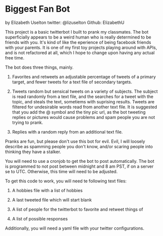 Biggest Fan Bot
===============
by Elizabeth Uselton
twitter: @lizuselton
Github: ElizabethU

This project is a basic twitterbot I built to prank my classmates. The bot superficially appears to be a weird human who is really determined to be friends with you. It's kind of like the eperience of being facebook friends with your parents. It is one of my first toy projects playing around with APIs, and is not refactored at all, which I hope to change upon having any actual free time.

The bot does three things, mainly.

1. Favorites and retweets an adjustable percentage of tweets of a primary target, and fewer tweets for a text file of secondary targets.

2. Tweets random but sensical tweets on a variety of subjects. The subject is read randomly from a text file, and the searches for a tweet with the topic, and steals the text, sometiems with suprising results. Tweets are filtered for undesirable words read from another text file. It is suggested that you add the @ symbol and the tiny pic url, as the bot tweeting replies or pictures would cause problems and spam people you are not trying to prank.

3. Replies with a random reply from an additional text file.

Pranks are fun, but please don't use this bot for evil. Evil, I will loosely describe as spamming people you don't know, and/or scaring people into thinking they have a stalker.

You will need to use a cronjob to get the bot to post automatically. The bot is programmed to not post between midnight and 8 am PST, if on a server se to UTC. Otherwise, this time will need to be adjusted.

To get this code to work, you will need te following text files:

1. A hobbies file with a list of hobbies

2. A last tweeted file which will start blank

3. A list of people for the twitterbot to favorite and retweet things of

4. A list of possible responses

Additionally, you will need a yaml file with your twitter configurations.